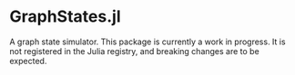 # GraphStates.jl
A graph state simulator. This package is currently a work in progress. It is not registered in the Julia registry, and breaking changes are to be expected.
